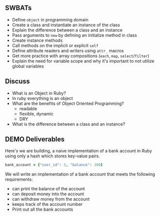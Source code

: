 
## SWBATs

* Define `object` in programming domain
* Create a class and instantiate an instance of the class
* Explain the difference between a class and an instance
* Pass arguments to `new` by defining an initialize method in class
* Create instance methods
* Call methods on the implicit or explicit `self`
* Define attribute readers and writers using `attr_` macros
* Get more practice with array compositions \(`each`, `map`, `select`/`filter`\)
* Explain the need for variable scope and why it's important to not utilize global variables

## Discuss 
- What is an Object in Ruby?
- In ruby everything is an object
- What are the benefits of Object Oriented Programming?
    - readable 
    - flexible, dynamic
    - DRY
- What is the difference between a class and an instance?

## DEMO Deliverables

Here's we are building, a naive implementation of a bank account in Ruby using only a hash which stores key-value pairs.

```ruby
bank_account = {"user_id": 3, "balance": 100}
```

We will write an implementation of a bank account that meets the following requirements:

* can print the balance of the account
* can deposit money into the account
* can withdraw money from the account
* keeps track of the account number
* Print out all the bank accounts 
